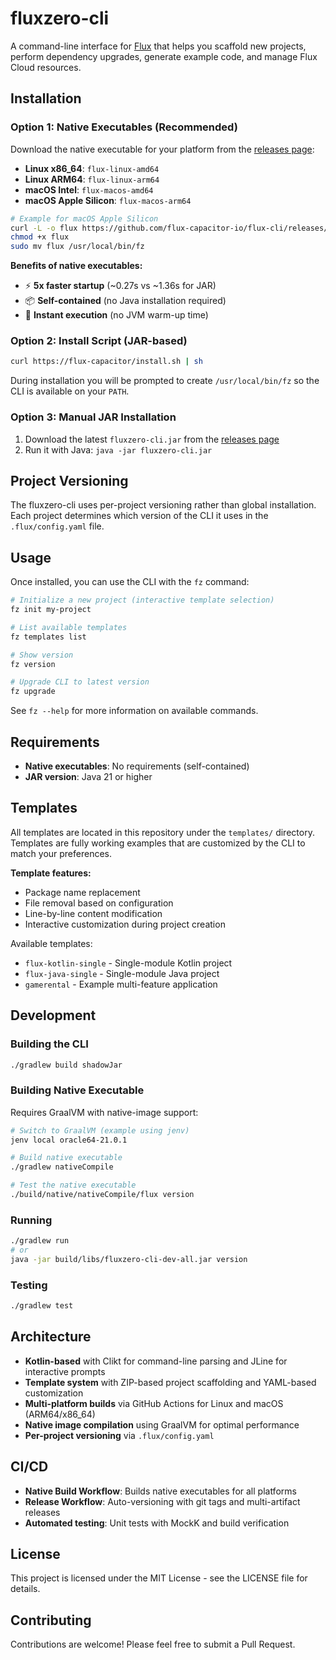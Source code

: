 # fluxzero-cli 

A command-line interface for [Flux](https://fluxcapacitor.io/) that helps you scaffold new projects, perform dependency upgrades, generate example code, and manage Flux Cloud resources.

## Installation

### Option 1: Native Executables (Recommended)

Download the native executable for your platform from the [releases page](https://github.com/flux-capacitor-io/flux-cli/releases):

- **Linux x86_64**: `flux-linux-amd64`
- **Linux ARM64**: `flux-linux-arm64` 
- **macOS Intel**: `flux-macos-amd64`
- **macOS Apple Silicon**: `flux-macos-arm64`

```bash
# Example for macOS Apple Silicon
curl -L -o flux https://github.com/flux-capacitor-io/flux-cli/releases/latest/download/flux-macos-arm64
chmod +x flux
sudo mv flux /usr/local/bin/fz
```

**Benefits of native executables:**
- ⚡ **5x faster startup** (~0.27s vs ~1.36s for JAR)
- 📦 **Self-contained** (no Java installation required)
- 🚀 **Instant execution** (no JVM warm-up time)

### Option 2: Install Script (JAR-based)

```bash
curl https://flux-capacitor/install.sh | sh
```

During installation you will be prompted to create `/usr/local/bin/fz` so the CLI is available on your `PATH`.

### Option 3: Manual JAR Installation

1. Download the latest `fluxzero-cli.jar` from the [releases page](https://github.com/flux-capacitor-io/flux-cli/releases)
2. Run it with Java: `java -jar fluxzero-cli.jar`

## Project Versioning

The fluxzero-cli uses per-project versioning rather than global installation. Each project determines which version of the CLI it uses in the `.flux/config.yaml` file.

## Usage

Once installed, you can use the CLI with the `fz` command:

```bash
# Initialize a new project (interactive template selection)
fz init my-project

# List available templates
fz templates list

# Show version
fz version

# Upgrade CLI to latest version
fz upgrade
```

See `fz --help` for more information on available commands.

## Requirements

- **Native executables**: No requirements (self-contained)
- **JAR version**: Java 21 or higher

## Templates

All templates are located in this repository under the `templates/` directory. Templates are fully working examples that are customized by the CLI to match your preferences.

**Template features:**
- Package name replacement
- File removal based on configuration
- Line-by-line content modification
- Interactive customization during project creation

Available templates:
- `flux-kotlin-single` - Single-module Kotlin project
- `flux-java-single` - Single-module Java project  
- `gamerental` - Example multi-feature application

## Development

### Building the CLI

```bash
./gradlew build shadowJar
```

### Building Native Executable

Requires GraalVM with native-image support:

```bash
# Switch to GraalVM (example using jenv)
jenv local oracle64-21.0.1

# Build native executable
./gradlew nativeCompile

# Test the native executable
./build/native/nativeCompile/flux version
```

### Running

```bash
./gradlew run
# or
java -jar build/libs/fluxzero-cli-dev-all.jar version
```

### Testing

```bash
./gradlew test
```

## Architecture

- **Kotlin-based** with Clikt for command-line parsing and JLine for interactive prompts
- **Template system** with ZIP-based project scaffolding and YAML-based customization
- **Multi-platform builds** via GitHub Actions for Linux and macOS (ARM64/x86_64)
- **Native image compilation** using GraalVM for optimal performance
- **Per-project versioning** via `.flux/config.yaml`

## CI/CD

- **Native Build Workflow**: Builds native executables for all platforms
- **Release Workflow**: Auto-versioning with git tags and multi-artifact releases
- **Automated testing**: Unit tests with MockK and build verification

## License

This project is licensed under the MIT License - see the LICENSE file for details.

## Contributing

Contributions are welcome! Please feel free to submit a Pull Request.